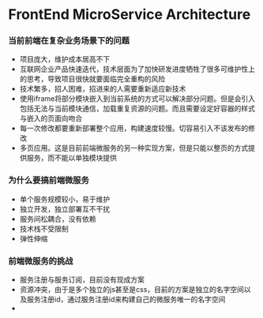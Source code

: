 # FrontEnd MicroService Architecture

### 当前前端在复杂业务场景下的问题
- 项目庞大，维护成本居高不下
- 互联网企业产品快速迭代，技术层面为了加快研发进度牺牲了很多可维护性上的思考，导致项目很快就要面临完全重构的风险
- 技术繁多，招人困难，招进来的人需要重新适应新技术
- 使用iframe将部分模块嵌入到当前系统的方式可以解决部分问题。但是会引入包括无法与当前模块通信，加载重复资源的问题。而且需要设定好容器的样式与嵌入的页面向吻合
- 每一次修改都要重新部署整个应用，构建速度较慢。切容易引入不该发布的修改
- 多页应用。这是目前前端微服务的另一种实现方案，但是只能以整页的方式提供服务，而不能以单独模块提供

### 为什么要搞前端微服务
- 单个服务规模较小，易于维护
- 独立开发，独立部署互不干扰
- 服务间松耦合，没有依赖
- 技术栈不受限制
- 弹性伸缩

### 前端微服务的挑战
- 服务注册与服务订阅，目前没有现成方案
- 资源冲突，由于是多个独立的js甚至是css，目前的方案是独立的名字空间以及服务注册id，通过服务注册id来构建自己的微服务唯一的名字空间
- 
